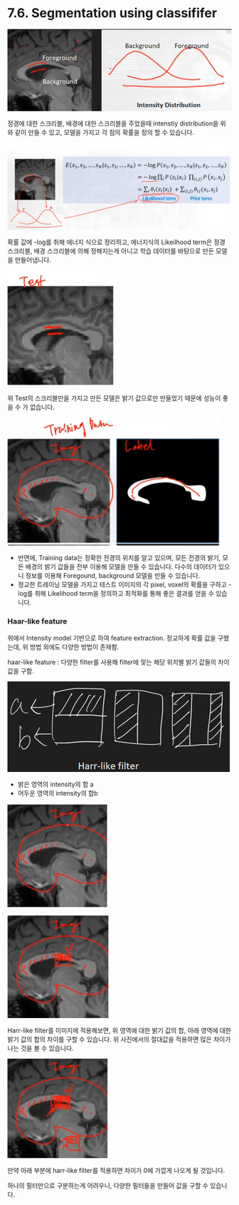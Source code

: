 # 7.6. Segmentation using classififer

![image.png](/assets/의료인공지능/7_6_Segmentation_using_classififer/image.png)

정경에 대한 스크리블, 배경에 대한 스크리블을 주었을때 intenstiy distribution을 위와 같이 만들 수 있고, 모델을 가지고 각 점의 확률을 정의 할 수 있습니다.

![image.png](/assets/의료인공지능/7_6_Segmentation_using_classififer/image_1.png)

확률 값에 -log를 취해 에너지 식으로 정리하고, 에너지식의 Likeilhood term은  정경 스크리블, 배경 스크리블에 의해 정해지는게 아니고 학습 데이터를 바탕으로 만든 모델을 만들어냅니다.

![image.png](/assets/의료인공지능/7_6_Segmentation_using_classififer/image_2.png)

위 Test의 스크리블만을 가지고 만든 모델은 밝기 값으로만 만들었기 때문에 성능이 좋을 수 가 없습니다.

![image.png](/assets/의료인공지능/7_6_Segmentation_using_classififer/image_3.png)

- 반면에, Training data는 정확한 전경의 위치를 알고 있으며, 모든 전경의 밝기, 모든 배경의 밝기 값들을 전부 이용해 모델을 만들 수 있습니다. 다수의 데이터가 있으니 정보를 이용해 Foregound, background 모델을 만들 수 있습니다.
- 정교한 트레이닝 모델을 가지고 테스트 이미지의 각 pixel, voxel의 확률을 구하고 -log를 취해 Likelihood term을 정의하고 최적화를 통해 좋은 결과를 얻을 수 있습니다.

### Haar-like feature

위에서 Intensity model 기반으로 하여 feature extraction. 정교하게 확률 값을 구했는데, 위 방법 외에도 다양한 방법이 존재함.

haar-like feature : 다양한 filter를 사용해 filter에 맞는 해당 위치별 밝기 값들의 차이 값을 구함.

![image.png](/assets/의료인공지능/7_6_Segmentation_using_classififer/image_4.png)

- 밝은 영역의 intensity의 합 a
- 어두운 영역의 intensity의 합b

![image.png](/assets/의료인공지능/7_6_Segmentation_using_classififer/image_5.png)

![image.png](/assets/의료인공지능/7_6_Segmentation_using_classififer/image_6.png)

Harr-like filter를 이미지에 적용해보면, 위 영역에 대한 밝기 값의 합, 아래 영역에 대한 밝기 값의 합의 차이를 구할 수 있습니다. 위 사진에서의 절대값을 적용하면 많은 차이가 나는 것을 볼 수 있습니다.

![image.png](/assets/의료인공지능/7_6_Segmentation_using_classififer/image_7.png)

만약 아래 부분에 harr-like filter를 적용하면 차이가 0에 가깝게 나오게 될 것입니다.

하나의 필터만으로 구분하는게 어려우니, 다양한 필터들을 만들어 값을 구할 수 있습니다.